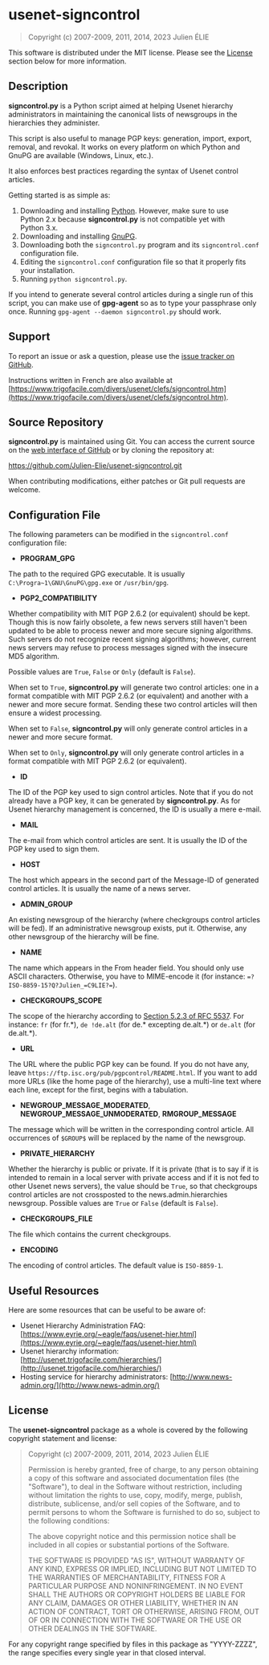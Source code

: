 # usenet-signcontrol

> Copyright (c) 2007-2009, 2011, 2014, 2023 Julien ÉLIE

This software is distributed under the MIT license.  Please see the
[License](#license) section below for more information.

## Description

**signcontrol.py** is a Python script aimed at helping Usenet hierarchy
administrators in maintaining the canonical lists of newsgroups in the
hierarchies they administer.

This script is also useful to manage PGP keys: generation, import, export,
removal, and revokal.  It works on every platform on which Python and GnuPG
are available (Windows, Linux, etc.).

It also enforces best practices regarding the syntax of Usenet control
articles.

Getting started is as simple as:

1. Downloading and installing [Python](https://www.python.org/).  However,
make sure to use Python 2.x because **signcontrol.py** is not compatible
yet with Python 3.x.
2. Downloading and installing [GnuPG](https://www.gnupg.org/).
3. Downloading both the `signcontrol.py` program and its `signcontrol.conf`
configuration file.
4. Editing the `signcontrol.conf` configuration file so that it properly fits
your installation.
5. Running `python signcontrol.py`.

If you intend to generate several control articles during a single run of this
script, you can make use of **gpg-agent** so as to type your passphrase only
once.  Running `gpg-agent --daemon signcontrol.py` should work.

## Support

To report an issue or ask a question, please use the [issue tracker on
GitHub](https://github.com/Julien-Elie/usenet-signcontrol).

Instructions written in French are also available at
[https://www.trigofacile.com/divers/usenet/clefs/signcontrol.htm](https://www.trigofacile.com/divers/usenet/clefs/signcontrol.htm).

## Source Repository

**signcontrol.py** is maintained using Git.  You can
access the current source on the [web interface of
GitHub](https://github.com/Julien-Elie/usenet-signcontrol) or by cloning the
repository at:

https://github.com/Julien-Elie/usenet-signcontrol.git

When contributing modifications, either patches or Git pull requests are
welcome.

## Configuration File

The following parameters can be modified in the `signcontrol.conf`
configuration file:

- **PROGRAM\_GPG**

The path to the required GPG executable.  It is usually
`C:\Progra~1\GNU\GnuPG\gpg.exe` or `/usr/bin/gpg`.

- **PGP2\_COMPATIBILITY**

Whether compatibility with MIT PGP 2.6.2 (or equivalent) should be kept.
Though this is now fairly obsolete, a few news servers still haven't been
updated to be able to process newer and more secure signing algorithms.
Such servers do not recognize recent signing algorithms; however, current news
servers may refuse to process messages signed with the insecure MD5 algorithm.

Possible values are `True`, `False` or `Only` (default is `False`).

When set to `True`, **signcontrol.py** will generate two control articles: one
in a format compatible with MIT PGP 2.6.2 (or equivalent) and another with
a newer and more secure format.  Sending these two control articles will then
ensure a widest processing.

When set to `False`, **signcontrol.py** will only generate control articles in
a newer and more secure format.

When set to `Only`, **signcontrol.py** will only generate control articles in
a format compatible with MIT PGP 2.6.2 (or equivalent).

- **ID**

The ID of the PGP key used to sign control articles.  Note that if you do
not already have a PGP key, it can be generated by **signcontrol.py**.  As for
Usenet hierarchy management is concerned, the ID is usually a mere e-mail.

- **MAIL**

The e-mail from which control articles are sent.  It is usually the ID of the
PGP key used to sign them.

- **HOST**

The host which appears in the second part of the Message-ID of generated
control articles.  It is usually the name of a news server.

- **ADMIN\_GROUP**

An existing newsgroup of the hierarchy (where checkgroups control articles
will be fed).  If an administrative newsgroup exists, put it.  Otherwise, any
other newsgroup of the hierarchy will be fine.

- **NAME**

The name which appears in the From header field.  You should only use
ASCII characters.  Otherwise, you have to MIME-encode it (for instance:
`=?ISO-8859-15?Q?Julien_=C9LIE?=`).

- **CHECKGROUPS\_SCOPE**

The scope of the hierarchy according to [Section 5.2.3 of RFC 5537](https://datatracker.ietf.org/doc/html/rfc5537#section-5.2.3).
For instance: `fr` (for fr.\*), `de !de.alt` (for de.\* excepting de.alt.\*)
or `de.alt` (for de.alt.\*).

- **URL**

The URL where the public PGP key can be found.  If you do not have any, leave
`https://ftp.isc.org/pub/pgpcontrol/README.html`.  If you want to add more
URLs (like the home page of the hierarchy), use a multi-line text where each
line, except for the first, begins with a tabulation.

- **NEWGROUP\_MESSAGE\_MODERATED**, **NEWGROUP\_MESSAGE\_UNMODERATED**,
**RMGROUP\_MESSAGE**

The message which will be written in the corresponding control article.
All occurrences of `$GROUP$` will be replaced by the name of the newsgroup.

- **PRIVATE\_HIERARCHY**

Whether the hierarchy is public or private.  If it is private (that is to say
if it is intended to remain in a local server with private access and if it
is not fed to other Usenet news servers), the value should be `True`, so that
checkgroups control articles are not crossposted to the news.admin.hierarchies
newsgroup.  Possible values are `True` or `False` (default is `False`).

- **CHECKGROUPS\_FILE**

The file which contains the current checkgroups.

- **ENCODING**

The encoding of control articles.  The default value is `ISO-8859-1`.

## Useful Resources

Here are some resources that can be useful to be aware of:

- Usenet Hierarchy Administration FAQ:
[https://www.eyrie.org/~eagle/faqs/usenet-hier.html](https://www.eyrie.org/~eagle/faqs/usenet-hier.html)
- Usenet hierarchy information:
[http://usenet.trigofacile.com/hierarchies/](http://usenet.trigofacile.com/hierarchies/)
- Hosting service for hierarchy administrators:
[http://www.news-admin.org/](http://www.news-admin.org/)

## License

The **usenet-signcontrol** package as a whole is covered by the following
copyright statement and license:

> Copyright (c) 2007-2009, 2011, 2014, 2023 Julien ÉLIE
>
> Permission is hereby granted, free of charge, to any person obtaining a copy
of this software and associated documentation files (the "Software"), to deal
in the Software without restriction, including without limitation the rights
to use, copy, modify, merge, publish, distribute, sublicense, and/or sell
copies of the Software, and to permit persons to whom the Software is
furnished to do so, subject to the following conditions:
>
> The above copyright notice and this permission notice shall be included in all
copies or substantial portions of the Software.
>
> THE SOFTWARE IS PROVIDED "AS IS", WITHOUT WARRANTY OF ANY KIND, EXPRESS OR
IMPLIED, INCLUDING BUT NOT LIMITED TO THE WARRANTIES OF MERCHANTABILITY,
FITNESS FOR A PARTICULAR PURPOSE AND NONINFRINGEMENT. IN NO EVENT SHALL THE
AUTHORS OR COPYRIGHT HOLDERS BE LIABLE FOR ANY CLAIM, DAMAGES OR OTHER
LIABILITY, WHETHER IN AN ACTION OF CONTRACT, TORT OR OTHERWISE, ARISING FROM,
OUT OF OR IN CONNECTION WITH THE SOFTWARE OR THE USE OR OTHER DEALINGS IN THE
SOFTWARE.

For any copyright range specified by files in this package as "YYYY-ZZZZ", the
range specifies every single year in that closed interval.
